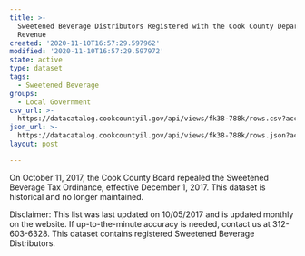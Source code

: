 ```yaml
---
title: >-
  Sweetened Beverage Distributors Registered with the Cook County Department of
  Revenue
created: '2020-11-10T16:57:29.597962'
modified: '2020-11-10T16:57:29.597972'
state: active
type: dataset
tags:
  - Sweetened Beverage
groups:
  - Local Government
csv_url: >-
  https://datacatalog.cookcountyil.gov/api/views/fk38-788k/rows.csv?accessType=DOWNLOAD
json_url: >-
  https://datacatalog.cookcountyil.gov/api/views/fk38-788k/rows.json?accessType=DOWNLOAD
layout: post

---
```

On October 11, 2017, the Cook County Board repealed the Sweetened Beverage Tax Ordinance, effective December 1, 2017. This dataset is historical and no longer maintained.

Disclaimer: This list was last updated on 10/05/2017 and is updated monthly on the website.  If up-to-the-minute accuracy is needed, contact us at 312-603-6328. This dataset contains registered Sweetened Beverage Distributors.
